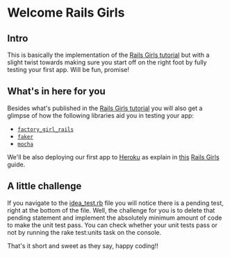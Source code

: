 Welcome Rails Girls
===================

Intro
-----
This is basically the implementation of the [Rails Girls tutorial](http://guides.railsgirls.com/app/) but with a slight twist towards making sure you start off on the right foot by fully testing your first app. Will be fun, promise!

What's in here for you
----------------------
Besides what's published in the [Rails Girls tutorial](http://guides.railsgirls.com/app/) you will also get a glimpse of how the following libraries aid you in testing your app:

* [`factory_girl_rails`](https://github.com/thoughtbot/factory_girl_rails/)
* [`faker`](http://faker.rubyforge.org/)
* [`mocha`](http://gofreerange.com/mocha/docs/)

We'll be also deploying our first app to [Heroku](http://www.heroku.com/) as explain in [this](http://guides.railsgirls.com/heroku/) [Rails Girls](http://railsgirls.com/) guide.

A little challenge
------------------
If you navigate to the [idea_test.rb](https://github.com/cristianrasch/rails-girls-app/blob/master/test/unit/idea_test.rb) file you will notice there is a pending test, right at the bottom of the file. Well, the challenge for you is to delete that pending statement and implement the absolutely minimum amount of code to make the unit test pass. You can check whether your unit tests pass or not by running the rake test:units task on the console.

That's it short and sweet as they say, happy coding!!
